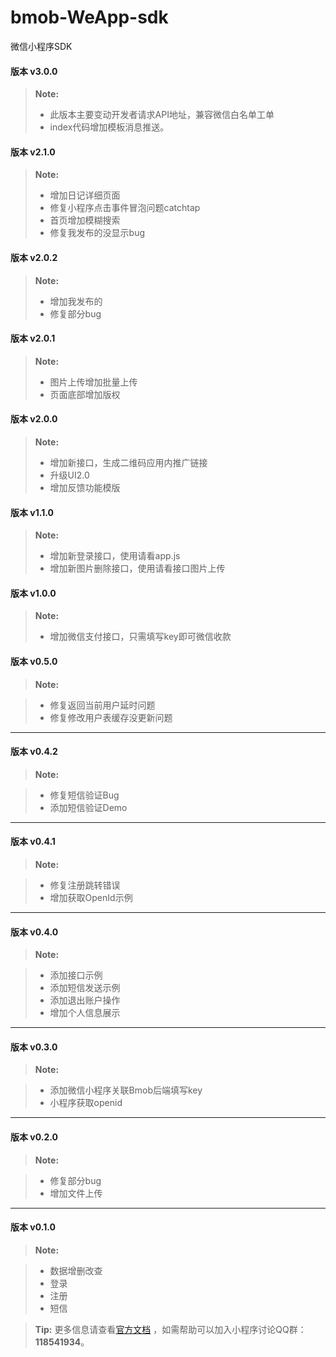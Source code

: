 # bmob-WeApp-sdk
微信小程序SDK

#### <i class="icon-file"></i> 版本 v3.0.0
> **Note:**
> 
> - 此版本主要变动开发者请求API地址，兼容微信白名单工单
> - index代码增加模板消息推送。

#### <i class="icon-file"></i> 版本 v2.1.0
> **Note:**
> 
> - 增加日记详细页面
> - 修复小程序点击事件冒泡问题catchtap
> - 首页增加模糊搜索
> - 修复我发布的没显示bug

#### <i class="icon-file"></i> 版本 v2.0.2
> **Note:**
> 
> - 增加我发布的
> - 修复部分bug


#### <i class="icon-file"></i> 版本 v2.0.1
> **Note:**
> 
> - 图片上传增加批量上传
> - 页面底部增加版权

#### <i class="icon-file"></i> 版本 v2.0.0
> **Note:**
> 
> - 增加新接口，生成二维码应用内推广链接
> - 升级UI2.0
> - 增加反馈功能模版

#### <i class="icon-file"></i> 版本 v1.1.0
> **Note:**
> 
> - 增加新登录接口，使用请看app.js
> - 增加新图片删除接口，使用请看接口图片上传

#### <i class="icon-file"></i> 版本 v1.0.0
> **Note:**
> 
> - 增加微信支付接口，只需填写key即可微信收款


#### <i class="icon-file"></i> 版本 v0.5.0
> **Note:**

> - 修复返回当前用户延时问题
> - 修复修改用户表缓存没更新问题

----------

#### <i class="icon-file"></i> 版本 v0.4.2
> **Note:**

> - 修复短信验证Bug
> - 添加短信验证Demo

----------

#### <i class="icon-file"></i> 版本 v0.4.1
> **Note:**

> - 修复注册跳转错误
> - 增加获取OpenId示例

----------


#### <i class="icon-file"></i> 版本 v0.4.0
> **Note:**

> - 添加接口示例
> - 添加短信发送示例
> -  添加退出账户操作
> -  增加个人信息展示

----------

#### <i class="icon-file"></i> 版本 v0.3.0
> **Note:**

> - 添加微信小程序关联Bmob后端填写key
> -  小程序获取openid

----------

#### <i class="icon-file"></i> 版本 v0.2.0
> **Note:**

> - 修复部分bug
> - 增加文件上传

----------

#### <i class="icon-file"></i> 版本 v0.1.0
> **Note:**

> - 数据增删改查
> - 登录
> - 注册
>-  短信

> **Tip:** 更多信息请查看[官方文档](http://docs.bmob.cn/data/wechatApp/a_faststart/doc/index.html "官方使用文档")  ，如需帮助可以加入小程序讨论QQ群：**118541934**。